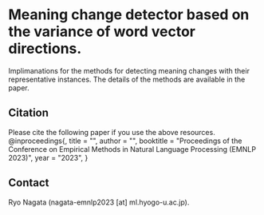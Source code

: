 # Meaning change detector based on the variance of word vector directions.
Implimanations for the methods for detecting meaning changes with their representative instances. The details of the methods are available in the paper.

## Citation
Please cite the following paper if you use the above resources.
@inproceedings{,
title = "",
author = "",
booktitle = "Proceedings of the Conference on Empirical Methods in Natural Language Processing (EMNLP 2023)",
year = "2023", }

## Contact
Ryo Nagata (nagata-emnlp2023 [at] ml.hyogo-u.ac.jp).
